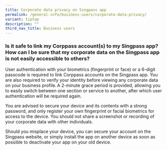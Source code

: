 ```yaml
---
title: Corporate data privacy on Singpass app
permalink: /general-info/business-users/corporate-data-privacy/
variant: tiptap
description: ""
third_nav_title: Business users
---
```

<h3>Is it safe to link my Corppass account(s) to my Singpass app? How can I be sure that my corporate data on the Singpass app is not easily accessible to others?</h3>
<p>User authentication with your biometrics (fingerprint or face) or a 6-digit
passcode is required to link Corppass accounts on the Singpass app. You
are also required to verify your identity before viewing any corporate
data on your business profile. A 2-minute grace period is provided, allowing
you to easily switch between one section or service to another, after which
user authentication will be required again. &nbsp;</p>
<p>You are advised to secure your device and its contents with a strong password,
and only register your own fingerprint or facial biometrics for access
to the device. You should not share a screenshot or recording of your corporate
data with other individuals. &nbsp;</p>
<p>Should you misplace your device, you can secure your account on the Singpass
website, or simply install the app on another device as soon as possible
to deactivate your app on your old device. &nbsp;</p>